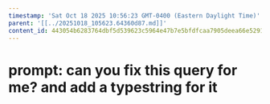 ```yaml
---
timestamp: 'Sat Oct 18 2025 10:56:23 GMT-0400 (Eastern Daylight Time)'
parent: '[[../20251018_105623.64360d87.md]]'
content_id: 443054b6283764dbf5d539623c5964e47b7e5bfdfcaa7905deea66e52911f56d
---
```


# prompt: can you fix this query for me? and add a typestring for it
